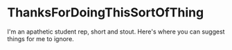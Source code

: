 # ThanksForDoingThisSortOfThing
I'm an apathetic student rep, short and stout. Here's where you can suggest things for me to ignore.
